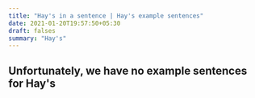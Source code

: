 ```yaml
---
title: "Hay's in a sentence | Hay's example sentences"
date: 2021-01-20T19:57:50+05:30
draft: falses
summary: "Hay's"
---
```

## Unfortunately, we have no example sentences for Hay's                 
